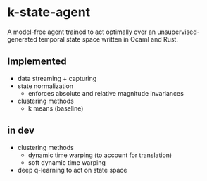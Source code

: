 # k-state-agent
A model-free agent trained to act optimally over an unsupervised-generated temporal state space written in Ocaml and Rust.

## Implemented
  - data streaming + capturing
  - state normalization
    - enforces absolute and relative magnitude invariances
  - clustering methods
    - k means (baseline)

## in dev
  - clustering methods
    - dynamic time warping (to account for translation)
    - soft dynamic time warping
  - deep q-learning to act on state space
